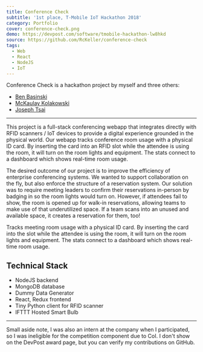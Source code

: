 ```yaml
---
title: Conference Check
subtitle: '1st place, T-Mobile IoT Hackathon 2018'
category: Portfolio
cover: conference-check.png
demo: https://devpost.com/software/tmobile-hackathon-lw8hkd
source: https://github.com/RcKeller/conference-check
tags:
  - Web
  - React
  - NodeJS
  - IoT
---
```


Conference Check is a hackathon project by myself and three others:

- [Ben Basinski](https://github.com/bbasinsk)
- [McKaulay Kolakowski](https://github.com/mckaulay)
- [Joseph Tsai](https://www.linkedin.com/in/josephktsai)

---

This project is a full-stack conferencing webapp that integrates directly with RFID scanners / IoT devices to provide a digital experience grounded in the physical world. Our webapp tracks conference room usage with a physical ID card. By inserting the card into an RFID slot while the attendee is using the room, it will turn on the room lights and equipment. The stats connect to a dashboard which shows real-time room usage.

The desired outcome of our project is to improve the efficiency of enterprise conferencing systems. We wanted to support collaboration on the fly, but also enforce the structure of a reservation system. Our solution was to require meeting leaders to confirm their reservations in-person by badging in so the room lights would turn on. However, if attendees fail to show, the room is opened up for walk-in reservations, allowing teams to make use of that underutilized space. If a team scans into an unused and available space, it creates a reservation for them, too!

Tracks meeting room usage with a physical ID card. By inserting the card into the slot while the attendee is using the room, it will turn on the room lights and equipment. The stats connect to a dashboard which shows real-time room usage.

## Technical Stack

- NodeJS backend
- MongoDB database
- Dummy Data Generator
- React, Redux frontend
- Tiny Python client for RFID scanner
- IFTTT Hosted Smart Bulb

---

Small aside note, I was also an intern at the company when I participated, so I was ineligible for the competition component due to CoI. I don't show on the DevPost award page, but you can verify my contributions on GitHub.
